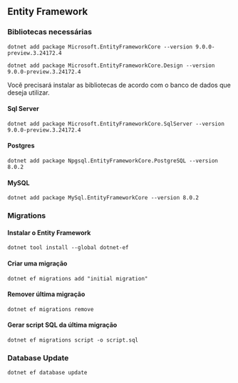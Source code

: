 ## Entity Framework

### Bibliotecas necessárias


`dotnet add package Microsoft.EntityFrameworkCore --version 9.0.0-preview.3.24172.4`

`dotnet add package Microsoft.EntityFrameworkCore.Design --version 9.0.0-preview.3.24172.4`

Você precisará instalar as bibliotecas de acordo
com o banco de dados que deseja utilizar.

#### Sql Server

`dotnet add package Microsoft.EntityFrameworkCore.SqlServer --version 9.0.0-preview.3.24172.4`
    

#### Postgres

`dotnet add package Npgsql.EntityFrameworkCore.PostgreSQL --version 8.0.2`
    
#### MySQL

`dotnet add package MySql.EntityFrameworkCore --version 8.0.2`

### Migrations

#### Instalar o Entity Framework
`dotnet tool install --global dotnet-ef`

#### Criar uma migração
`dotnet ef migrations add "initial migration"`

#### Remover última migração
`dotnet ef migrations remove`

#### Gerar script SQL da última migração
`dotnet ef migrations script -o script.sql`

### Database Update
`dotnet ef database update`

